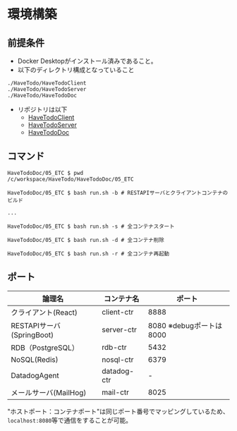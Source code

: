 # 環境構築

## 前提条件
* Docker Desktopがインストール済みであること。
* 以下のディレクトリ構成となっていること
```
./HaveTodo/HaveTodoClient
./HaveTodo/HaveTodoServer
./HaveTodo/HaveTodoDoc
```
* リポジトリは以下
  * [HaveTodoClient](https://github.com/TAKAHIRO-03/HaveTodoClient) 
  * [HaveTodoServer](https://github.com/TAKAHIRO-03/HaveTodoServer)
  * [HaveTodoDoc](https://github.com/TAKAHIRO-03/HaveTodoDoc) 

## コマンド
```
HaveTodoDoc/05_ETC $ pwd
/c/workspace/HaveTodo/HaveTodoDoc/05_ETC

HaveTodoDoc/05_ETC $ bash run.sh -b # RESTAPIサーバとクライアントコンテナのビルド

...

HaveTodoDoc/05_ETC $ bash run.sh -s # 全コンテナスタート

HaveTodoDoc/05_ETC $ bash run.sh -d # 全コンテナ削除

HaveTodoDoc/05_ETC $ bash run.sh -r # 全コンテナ再起動

```

## ポート
| 論理名                    | コンテナ名       | ポート                 |
| ---------------------- | ----------- | ------------------- |
| クライアント(React)          | client-ctr  | 8888                |
| RESTAPIサーバ(SpringBoot) | server-ctr  | 8080 ※debugポートは8000 |
| RDB（PostgreSQL）        | rdb-ctr     | 5432                |
| NoSQL(Redis)           | nosql-ctr   | 6379                |
| DatadogAgent           | datadog-ctr | -                   |
| メールサーバ(MailHog)        | mail-ctr    | 8025                    |

"ホストポート：コンテナポート"は同じポート番号でマッピングしているため、``localhost:8080``等で通信をすることが可能。
